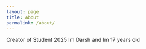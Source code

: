 ```yaml
---
layout: page
title: About
permalink: /about/
---
```


Creator of Student 2025 Im Darsh and Im 17 years old
